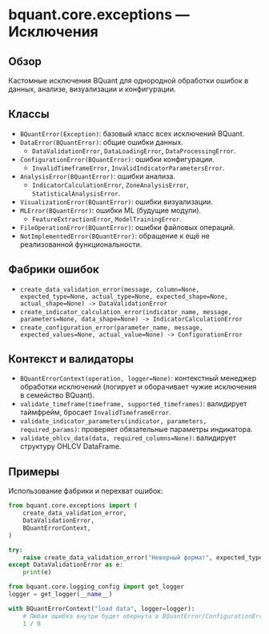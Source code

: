 # bquant.core.exceptions — Исключения

## Обзор

Кастомные исключения BQuant для однородной обработки ошибок в данных, анализе, визуализации и конфигурации.

## Классы

- `BQuantError(Exception)`: базовый класс всех исключений BQuant.
- `DataError(BQuantError)`: общие ошибки данных.
  - `DataValidationError`, `DataLoadingError`, `DataProcessingError`.
- `ConfigurationError(BQuantError)`: ошибки конфигурации.
  - `InvalidTimeframeError`, `InvalidIndicatorParametersError`.
- `AnalysisError(BQuantError)`: ошибки анализа.
  - `IndicatorCalculationError`, `ZoneAnalysisError`, `StatisticalAnalysisError`.
- `VisualizationError(BQuantError)`: ошибки визуализации.
- `MLError(BQuantError)`: ошибки ML (будущие модули).
  - `FeatureExtractionError`, `ModelTrainingError`.
- `FileOperationError(BQuantError)`: ошибки файловых операций.
- `NotImplementedError(BQuantError)`: обращение к ещё не реализованной функциональности.

## Фабрики ошибок

- `create_data_validation_error(message, column=None, expected_type=None, actual_type=None, expected_shape=None, actual_shape=None) -> DataValidationError`
- `create_indicator_calculation_error(indicator_name, message, parameters=None, data_shape=None) -> IndicatorCalculationError`
- `create_configuration_error(parameter_name, message, expected_values=None, actual_value=None) -> ConfigurationError`

## Контекст и валидаторы

- `BQuantErrorContext(operation, logger=None)`: контекстный менеджер обработки исключений (логирует и оборачивает чужие исключения в семейство BQuant).
- `validate_timeframe(timeframe, supported_timeframes)`: валидирует таймфрейм, бросает `InvalidTimeframeError`.
- `validate_indicator_parameters(indicator, parameters, required_params)`: проверяет обязательные параметры индикатора.
- `validate_ohlcv_data(data, required_columns=None)`: валидирует структуру OHLCV DataFrame.

## Примеры

Использование фабрики и перехват ошибок:
```python
from bquant.core.exceptions import (
    create_data_validation_error,
    DataValidationError,
    BQuantErrorContext,
)

try:
    raise create_data_validation_error("Неверный формат", expected_type="DataFrame", actual_type="dict")
except DataValidationError as e:
    print(e)

from bquant.core.logging_config import get_logger
logger = get_logger(__name__)

with BQuantErrorContext("load data", logger=logger):
    # Любая ошибка внутри будет обернута в BQuantError/ConfigurationError
    1 / 0
```
